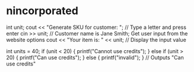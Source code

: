 # nincorporated
int unit; 
cout << "Generate SKU for customer: "; // Type a letter and press enter
cin >> unit; // Customer name is Jane Smith; Get user input from the website options 
cout << "Your item is: " << unit; // Display the input value

int units = 40;
if (unit < 20) {
  printf("Cannot use credits");
} else if (unit > 20) {
  printf("Can use credits");
} else {
  printf("invalid");
}
// Outputs "Can use credits"

